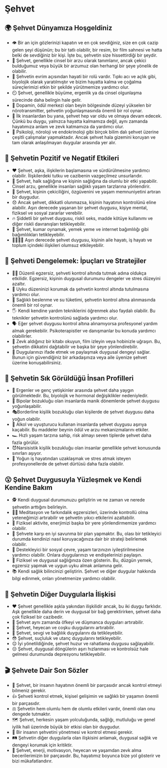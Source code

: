 # Şehvet

## 🌍 Şehvet Dünyamıza Hoşgeldiniz

* 👁️ Bir an için gözlerinizi kapatın ve en çok sevdiğiniz, size en çok cazip gelen şeyi düşünün; bu bir tatlı olabilir, bir resim, bir film sahnesi ve hatta belki de sevdiğiniz bir kişi. İşte bu, şehvetin size hissettirdiği bir şeydir.
* 💖 Şehvet, genellikle cinsel bir arzu olarak tanımlanır, ancak çekici bulduğumuz veya büyük bir arzumuz olan herhangi bir şeye yönelik de olabilir.
* 🧬 Şehvetin evrim açısından hayati bir rolü vardır. Tıpkı acı ve açlık gibi, biyolojik olarak yaratılmıştır ve bizim hayatta kalma ve çoğalma süreçlerimizi etkin bir şekilde yürütmemize yardımcı olur.
* ⏲️ Şehvet, genellikle büyüme, ergenlik ya da cinsel olgunlaşma sürecinde daha belirgin hale gelir.
* 🧠 Dopamin, ödül merkezi olan beyin bölgesinde düzeyi yükselen bir nörotransmitter, şehvetin yoğunlaşmasında önemli bir rol oynar.
* 🍎 İlk insanlardan bu yana, şehvet hep var oldu ve olmaya devam edecek. Çünkü bu duygu, yalnızca hayatta kalmamıza değil, aynı zamanda hayatımıza anlam ve zevk katmamıza da yardımcı olur.
* 🔬 Psikoloji, nöroloji ve endokrinoloji gibi birçok bilim dalı şehvet üzerine çeşitli çalışmalar yapmaktadır. Ancak şehvet hala gizemini koruyan ve tam olarak anlaşılmayan duygular arasında yer alır.

## 💫 Şehvetin Pozitif ve Negatif Etkileri

* ❤️ Şehvet, aşka, ilişkilerin başlamasına ve sürdürülmesine yardımcı olabilir. İlişkilerdeki tutku ve cazibenin vazgeçilmez unsurlarıdır.
* 💪 Şehvet, halk sağlığına ve kişinin sağlığına da olumlu bir etki yapabilir. Cinsel arzu, genellikle insanları sağlıklı yaşam tarzlarına yönlendirir.
* 🌸 Şehvet, kişinin çekiciliğini, özgüvenini ve yaşam memnuniyetini artıran bir duygudur.
* 😞 Ancak şehvet, dikkatli olunmazsa, kişinin hayatının kontrolünü eline alabilir. Aşırı derecede yaşanan bir şehvet duygusu, kişiye mental, fiziksel ve sosyal zararlar verebilir.
* 🔥 Şiddetli bir şehvet duygusu, riskli seks, madde kötüye kullanımı ve diğer riskli davranışları tetikleyebilir.
* 🎰 Şehvet, kumar oynamak, yemek yeme ve internet bağımlılığı gibi bağımlılıkları tetikleyebilir.
* 👨‍👩‍👧‍👦 Aşırı derecede şehvet duygusu, kişinin aile hayatı, iş hayatı ve toplum içindeki ilişkileri olumsuz etkileyebilir.

## 🚀 Şehveti Dengelemek: İpuçları ve Stratejiler

* 🏋️‍♀️ Düzenli egzersiz, şehveti kontrol altında tutmak adına oldukça etkilidir. Egzersiz, kişinin duygusal durumunu dengeler ve stres düzeyini azaltır.
* 🛌 Uyku düzeninizi korumak da şehvetin kontrol altında tutulmasına yardımcı olur.
* 🥦 Sağlıklı beslenme ve su tüketimi, şehvetin kontrol altına alınmasında önemli bir rol oynar.
* 🖐️ Kendi kendine yardım tekniklerini öğrenmek also faydalı olabilir. Bu teknikler şehvetin kontrolünü sağlada yardımcı olur.
* 🗣️ Eğer şehvet duygusu kontrol altına alınamıyorsa profesyonel yardım almak gerekebilir. Psikoterapistler ve danışmanlar bu konuda yardımcı olabilirler.
* 📖 Zevk aldığınız bir kitabı okuyun, film izleyin veya hobinizle uğraşın. Bu, şehvetin dikkatini dağıtabilir ve başka bir şeye yönlendirebilir.
* 💬 Duygularınızı ifade etmek ve paylaşmak duygusal dengeyi sağlar. Bunun için güvendiğiniz bir arkadaşınıza veya aile üyenize şehvet üzerine konuşabilirsiniz.

## 🔎 Şehvetin Sık Görüldüğü İnsan Profilleri

* 🔞 Ergenler ve genç yetişkinler arasında şehvet daha yaygın görülmektedir. Bu, biyolojik ve hormonal değişiklikler nedeniyledir.
* 🔄 Bipolar bozukluğu olan insanlarda manik dönemlerde şehvet duygusu yoğunlaşabilir.
* 🎭Borderline kişilik bozukluğu olan kişilerde de şehvet duygusu daha yoğun olabilir.
* 🍷 Alkol ve uyuşturucu kullanan insanlarda şehvet duygusu aşırıya kaçabilir. Bu maddeler beynin ödül ve arzu mekanizmalarını etkiler.
* 🏎️ Hızlı yaşam tarzına sahip, risk almayı seven tiplerde şehvet daha fazla görülür.
* 😈Narsisistik kişilik bozukluğu olan insanlar genellikle şehvet konusunda sınırları aşıyor.
* 💼 Yoğun iş hayatından uzaklaşmak ve stres atmak isteyen profesyonellerde de şehvet dürtüsü daha fazla olabilir.

## 😮 Şehvet Duygusuyla Yüzleşmek ve Kendi Kendine Bakım

* 🕵️ Kendi duygusal durumunuzu geliştirin ve ne zaman ve nerede şehvetin arttığını belirleyin.
* 🧘‍♂️ Meditasyon ve farkındalık egzersizleri, üzerinde kontrollü olma yeteneğimizi artırabilir ve şehvetin yıkıcı etkilerini azaltabilir.
* 🚴 Fiziksel aktivite, enerjimizi başka bir yere yönlendirmemize yardımcı olabilir.
* 🍴 Şehvete karşı en iyi savunma bir plan yapmaktır. Bu, olası bir tetikleyici durumda kendinizi nasıl koruyacağınıza dair bir strateji belirlemek olabilir.
* 👫 Destekleyici bir sosyal çevre, yaşam tarzınızın iyileştirilmesine yardımcı olabilir. Onlara duygularınızı ve endişelerinizi paylaşın.
* 🛀 Fiziksel ve duygusal sağlığınıza özen gösterin. Bu, düzgün yemek, egzersiz yapmak ve uygun uyku almak anlamına gelir.
* 📚 Kendi sağlık bilincinizi geliştirin. Şehvet ve diğer duygular hakkında bilgi edinmek, onları yönetmenize yardımcı olabilir.

## 💓 Şehvetin Diğer Duygularla İlişkisi

* ❤️ Şehvet genellikle aşkla yakından ilişkilidir ancak, bu iki duygu farklıdır. Aşk genellikle daha derin ve duygusal bir bağ gerektirirken, şehvet daha çok fiziksel bir cazibedir.
* 🤬 Şehvet aynı zamanda öfkeyi ve düşmanca duyguları artırabilir.
* 🤩 Şehvet, heyecan ve coşku duygularını artırabilir.
* 🥰 Şehvet, sevgi ve bağlılık duygularını da tetikleyebilir.
* 😳 Şehvet, suçluluk ve utanç duygularını tetikleyebilir.
* 😌 İyi yönetildiğinde, şehvet huzur ve rahatlama duygusu sağlayabilir.
* 😔 Şehvet, duygusal döngülerin aşırı hızlanması ve kontrolsüz hale gelmesi durumunda depresyonu tetikleyebilir.

## 🎬 Şehvete Dair Son Sözler

* 📝 Şehvet, bir insanın hayatının önemli bir parçasıdır ancak kontrol etmeyi bilmeniz gerekir.
* 👍 Şehveti kontrol etmek, kişisel gelişimin ve sağlıklı bir yaşamın önemli bir parçasıdır.
* ⚖️ Şehvetin hem olumlu hem de olumlu etkileri vardır, önemli olan onu dengede tutmaktır.
* 🗺️ Şehvet, herkesin yaşam yolculuğunda, sağlığı, mutluluğu ve genel iyilik hali üzerinde büyük bir etkisi olan bir duygudur.
* 🎯 Bir insanın şehvetini yönetmesi ve kontrol etmesi gerekir.
* 🛤️ Şehvetin diğer duygularla olan ilişkisini anlamak, duygusal sağlık ve dengeyi korumak için kritiktir.
* 🚀 Şehvet, enerji, motivasyon, heyecan ve yaşamdan zevk alma becerilerimizin bir parçasıdır. Bu, hayatımız boyunca bize yol gösterir ve bizi mükafatlandırır.

